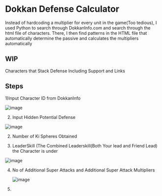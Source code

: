 # Dokkan Defense Calculator

Instead of hardcoding a multiplier for every unit in the game(Too tedious), I used Python to search through DokkanInfo.com and search through the html file of characters. There, I then find patterns in the HTML file that automatically determine the passive and
calculates the multipliers automatically

## WIP

Characters that Stack Defense
Including Support and Links

## Steps

1)Input Character ID from DokkanInfo


![image](https://github.com/Suiron99/Dokkan-Calculator/assets/142955018/0563585b-4bfb-4f77-857f-8c79e7f97f0e)


2) Input Hidden Potential Defense



![image](https://github.com/Suiron99/Dokkan-Calculator/assets/142955018/073f9e1d-df0f-48bf-846a-1d97658b7294)

2) Number of Ki Spheres Obtained




3) LeaderSkill (The Combined Leaderskill(Both Your lead and Friend Lead) the Character is under

![image](https://github.com/Suiron99/Dokkan-Calculator/assets/142955018/c5c8eba5-36e6-4616-b58e-fed1d5df0578)



4) No of Additional Super Attacks and Additional Super Attack Multipliers


   ![image](https://github.com/Suiron99/Dokkan-Calculator/assets/142955018/8bed72a4-73b8-4f5a-8525-8eca6110316c)

   
6) 
